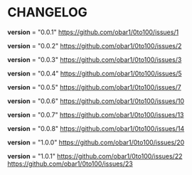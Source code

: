 # CHANGELOG

__version__ = "0.0.1"
https://github.com/obar1/0to100/issues/1

__version__ = "0.0.2"
https://github.com/obar1/0to100/issues/2

__version__ = "0.0.3"
https://github.com/obar1/0to100/issues/3

__version__ = "0.0.4"
https://github.com/obar1/0to100/issues/5

__version__ = "0.0.5"
https://github.com/obar1/0to100/issues/7

__version__ = "0.0.6"
https://github.com/obar1/0to100/issues/10

__version__ = "0.0.7"
https://github.com/obar1/0to100/issues/13

__version__ = "0.0.8"
https://github.com/obar1/0to100/issues/14

__version__ = "1.0.0"
https://github.com/obar1/0to100/issues/20

__version__ = "1.0.1"
https://github.com/obar1/0to100/issues/22
https://github.com/obar1/0to100/issues/23
